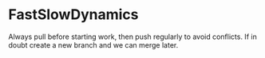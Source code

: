 # FastSlowDynamics

Always pull before starting work, then push regularly to avoid conflicts. If in doubt create a new branch and we can merge later.

